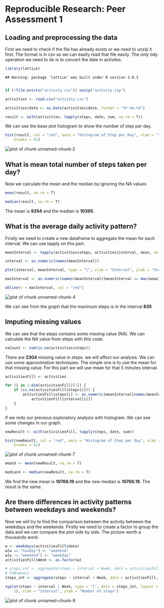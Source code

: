# Reproducible Research: Peer Assessment 1


## Loading and preprocessing the data

First we need to check if the file has already exists or we need to unzip it first. The format is in csv so we can easily read that file easily. The only tidy operation we need to do is to convert the date in activites. 


```r
library(lattice)
```

```
## Warning: package 'lattice' was built under R version 3.0.3
```

```r

if (!file.exists("activity.csv")) unzip("activity.zip")

activities <- read.csv("activity.csv")

activities$date <- as.Date(activities$date, format = "%Y-%m-%d")

result <- with(activities, tapply(steps, date, sum, na.rm = T))
```



We can use the base plot histogram to show the number of step per day. 


```r
hist(result, col = "red", main = "Histogram of Step per Day", xlab = "steps", 
    breaks = 61)
```

![plot of chunk unnamed-chunk-2](figure/unnamed-chunk-2.png) 


## What is mean total number of steps taken per day?

Now we calculate the mean and the median by ignoring the NA values


```r
mean(result, na.rm = T)

median(result, na.rm = T)
```


The mean is **9354** and the median is **10395**. 

## What is the average daily activity pattern?

Firstly we need to create a new dataframe to aggregate the mean for each interval. We can use tapply on this part. 


```r
meanInterval <- tapply(activities$steps, activities$interval, mean, na.rm = T)

interval <- as.numeric(names(meanInterval))

plot(interval, meanInterval, type = "l", xlab = "Interval", ylab = "Steps")

maxInterval <- as.numeric(names(meanInterval)[meanInterval == max(meanInterval)])

abline(v = maxInterval, col = "red")
```

![plot of chunk unnamed-chunk-4](figure/unnamed-chunk-4.png) 


We can see from the graph that the maximum steps is in the interval **835**

## Imputing missing values

We can see that the steps contains some missing value (NA). We can calculate the NA value from steps with this code. 


```r
naCount <- sum(is.na(activities$steps))
```


There are **2304** missing value in steps. we will affect our analysis. We can use some approximation techniques. The simple one is to use the mean for that missing value. For this part we will use mean for that 5 minutes interval.


```r
activitiesFill <- activities

for (i in 1:dim(activitiesFill)[1]) {
    if (is.na(activitiesFill$steps[i])) {
        activitiesFill$steps[i] <- as.numeric(meanInterval[names(meanInterval) == 
            activitiesFill$interval[i]])
    }
}
```


If we redo our previous exploratory analysis with histogram. We can see some changes in our graph. 


```r
newResult <- with(activitiesFill, tapply(steps, date, sum))

hist(newResult, col = "red", main = "Histogram of Step per Day", xlab = "steps", 
    breaks = 61)
```

![plot of chunk unnamed-chunk-7](figure/unnamed-chunk-7.png) 



```r
meanX <- mean(newResult, na.rm = T)

medianX <- median(newResult, na.rm = T)
```


We find the new mean is **10766.19** and the new median is **10766.19**. The result is the same. 

## Are there differences in activity patterns between weekdays and weekends?

Now we will try to find the comparison between the activity between the weekdays and the weekends. Firstly we need to create a factor to group the data and we can compare the plot side by side. The picture worth a thousands word. 


```r
w <- weekdays(activitiesFill$date)
w[w == "Sunday"] <- "weekend"
w[w != "weekend"] <- "weekday"
activitiesFill$Week <- as.factor(w)

# steps_int <- aggregate(steps ~ interval + Week, data = activitiesFill,
# FUN=mean)
steps_int <- aggregate(steps ~ interval + Week, data = activitiesFill, mean)

xyplot(steps ~ interval | Week, type = "l", data = steps_int, layout = c(1, 
    2), xlab = "Interval", ylab = "Number of steps")
```

![plot of chunk unnamed-chunk-9](figure/unnamed-chunk-9.png) 

